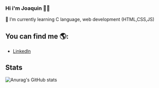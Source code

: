 ### Hi i'm Joaquin 👋🏼 
🌱 I’m currently learning C language, web development (HTML,CSS,JS)

## You can find me 🌎:
- [ Linkedln ](https://www.linkedin.com/in/joaquin-leonardo-labrador-658346198) 

## Stats
![Anurag's GitHub stats](https://github-readme-stats.vercel.app/api?username=labrixx&show_icons=true&theme=dracula)


